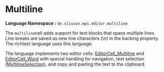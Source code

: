 # Multiline

**Language Namespace :** `de.slisson.mps.editor.multiline`

The `multiline`cell adds support for text blocks that spans multiple lines. Line breaks are saved as new line characters (\n) in
the backing property. The richtext language uses this language.

The language implements two editor cells: [EditorCell_Multiline](http://127.0.0.1:63320/node?ref=r%3Aea46d830-b6c1-459f-bca3-d44c20d00c02%28de.slisson.mps.editor.multiline.cells%29%2F8291359990510677541) and [EditorCell_Word](http://127.0.0.1:63320/node?ref=r%3Aea46d830-b6c1-459f-bca3-d44c20d00c02%28de.slisson.mps.editor.multiline.cells%29%2F6159071989902643399) with special handling for navigation,
text selection ([MultilineSelection](http://127.0.0.1:63320/node?ref=r%3Aea46d830-b6c1-459f-bca3-d44c20d00c02%28de.slisson.mps.editor.multiline.cells%29%2F4950521006212361787)), and copy and pasting the text to the clipboard.